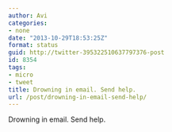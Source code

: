 ```yaml
---
author: Avi
categories:
- none
date: "2013-10-29T18:53:25Z"
format: status
guid: http://twitter-395322510637797376-post
id: 8354
tags:
- micro
- tweet
title: Drowning in email. Send help.
url: /post/drowning-in-email-send-help/
---
```

Drowning in email. Send help.